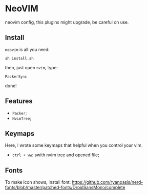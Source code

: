 # NeoVIM

neovim config, this plugins might upgrade, be careful on use.


## Install

`neovim` is all you need.

```
sh install.sh
```

then, just open `nvim`, type:

```
PackerSync
```

done!

## Features

- `Packer`;
- `NvimTree`;


## Keymaps

Here, I wrote some keymaps that helpful when you control your vim.

- `ctrl + ww`: swith nvim tree and opened file;


## Fonts

To make icon shows, install font: https://github.com/ryanoasis/nerd-fonts/blob/master/patched-fonts/DroidSansMono/complete


